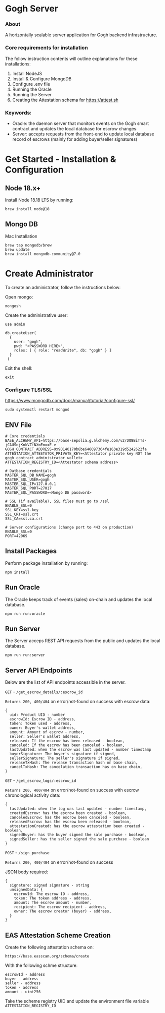 # Gogh Server

### About

A horizontally scalable server application for Gogh backend infrastructure.

### Core requirements for installation

The follow instruction contents will outline explanations for these installations:

1. Install NodeJS
2. Install & Configure MongoDB
3. Configure .env file
4. Running the Oracle
5. Running the Server
6. Creating the Attestation schema for https://attest.sh

### Keywords:

- Oracle: the daemon server that monitors events on the Gogh smart contract and updates the local database for escrow changes
- Server: accepts requests from the front-end to update local database record of escrows (mainly for adding buyer/seller signatures)

# Get Started - Installation & Configuration

## Node 18.x+

Install Node 18.18 LTS by running:

```
brew install node@18
```

## Mongo DB

Mac Installation

```
brew tap mongodb/brew
brew update
brew install mongodb-community@7.0
```

# Create Administrator

To create an administrator, follow the instructions below:

Open mongo:

`mongosh`

Create the administrative user:

```
use admin
```

```
db.createUser(
  {
    user: "gogh",
    pwd: "<PASSWORD HERE>",
    roles: [ { role: "readWrite", db: "gogh" } ]
  }
 )
```

Exit the shell:

```
exit
```

### Configure TLS/SSL

https://www.mongodb.com/docs/manual/tutorial/configure-ssl/

```
sudo systemctl restart mongod
```

## ENV File

```
# Core credentials
BASE_ALCHEMY_API=https://base-sepolia.g.alchemy.com/v2/DO8BiTTs-jCAUSojKnkVZfNXmFmxxE-e
GOGH_CONTRACT_ADDRESS=0x90140170b6be646097364fe163e319d5242622fa
ATTESTATION_ATTESTATOR_PRIVATE_KEY=<Attestator private key NOT the gogh contract administrator wallet>
ATTESTATION_REGISTRY_ID=<Attestator schema address>

# Datbase credentials
MASTER_SQL_DB_NAME=gogh
MASTER_SQL_USER=gogh
MASTER_SQL_IP=127.0.0.1
MASTER_SQL_PORT=27017
MASTER_SQL_PASSWORD=<Mongo DB password>

# SSL (if available), SSL files must go to /ssl
ENABLE_SSL=0
SSL_KEY=ssl.key
SSL_CRT=ssl.crt
SSL_CA=ssl.ca.crt

# Server configurations (change port to 443 on production)
ENABLE_SSL=0
PORT=42069
```

## Install Packages

Perform package installation by running:

```
npm install
```

## Run Oracle

The Oracle keeps track of events (sales) on-chain and updates the local database.

```
npm run run:oracle
```

## Run Server

The Server acceps REST API requests from the public and updates the local database.

```
npm run run:server
```

## Server API Endpoints

Below are the list of API endpoints accessible in the server.

`GET` - `/get_escrow_details/:escrow_id`

`Returns 200, 400/404` on error/not-found on success with escrow data:

```
{
  uid: Product UID - number
  escrowId: Escrow ID - address,
  token: Token used - address,
  owner: Buyer's wallet address,
  amount: Amount of escrow - number,
  seller: Seller's wallet address,
  released: If the escrow has been released - boolean,
  canceled: If the escrow has been canceled - boolean,
  lastUpdated: when the escrow was last updated - number timestamp
  buyerSignature: The buyer's signature if signed,
  sellerSignature: The seller's signature if signed,
  releaseTxHash: The release transaction hash on base chain,
  cancelTxHash: The cancelation transaction has on base chain,
}
```

`GET` - `/get_escrow_logs/:escrow_id`

`Returns 200, 400/404` on error/not-found on success with escrow chronological activity data:

```
{
  lastUpdated: when the log was last updated - number timestamp,
  createdEscrow: has the escrow been created - boolean,
  canceledEscrow: has the escrow been canceled - boolean,
  releasedEscrow: has the escrow been released - boolean,
  attestationCreated: has the escrow attestation been created - boolean,
  signedBuyer: has the buyer signed the sale purchase - boolean,
  signedSeller: has the seller signed the sale purchase - boolean
}
```

`POST` - `/sign_purchase`

`Returns 200, 400/404` on error/not-found on success

JSON body required:

```
{
  signature: signed signature - string
  unsignedData: {
    escrowId: The escrow ID - address,
    token: The token address - address,
    amount: The escrow amount - number,
    recipient: The escrow recipient - address,
    owner: The escrow creator (buyer) - address,
  }
}
```

## EAS Attestation Scheme Creation

Create the following attestation schema on:

```
https://base.easscan.org/schema/create
```

With the following schme structure:

```
escrowId - address
buyer - address
seller - address
token - address
amount - uint256
```

Take the scheme registry UID and update the environment file variable `ATTESTATION_REGISTRY_ID`
